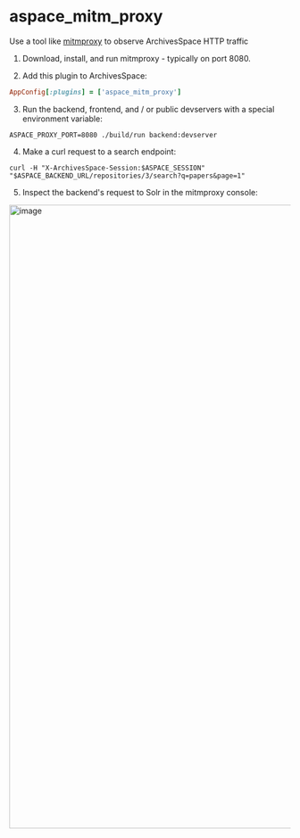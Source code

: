 # aspace_mitm_proxy

Use a tool like [mitmproxy](https://mitmproxy.org) to observe ArchivesSpace HTTP traffic

1. Download, install, and run mitmproxy - typically on port 8080.

2. Add this plugin to ArchivesSpace:

``` ruby
AppConfig[:plugins] = ['aspace_mitm_proxy']
```

3. Run the backend, frontend, and / or public devservers with a special environment variable:

``` shell
ASPACE_PROXY_PORT=8080 ./build/run backend:devserver
```

4. Make a curl request to a search endpoint:

``` shell
curl -H "X-ArchivesSpace-Session:$ASPACE_SESSION" "$ASPACE_BACKEND_URL/repositories/3/search?q=papers&page=1"
```

5. Inspect the backend's request to Solr in the mitmproxy console:
<img width="1118" alt="image" src="https://user-images.githubusercontent.com/1626547/160658178-4af80697-abd5-4d73-98fc-b483cee821e1.png">

